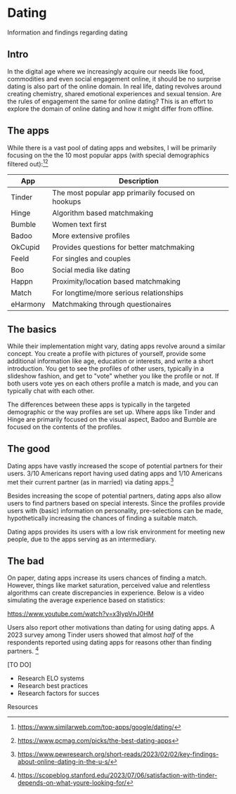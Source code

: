 # Dating
Information and findings regarding dating


## Intro

In the digital age where we increasingly acquire our needs like food, commodities and even social engagement online, it should be no surprise dating is also part of the online domain.
In real life, dating revolves around creating chemistry, shared emotional experiences and sexual tension. Are the rules of engagement the same for online dating?
This is an effort to explore the domain of online dating and how it might differ from offline.

## The apps

While there is a vast pool of dating apps and websites, I will be primarily focusing on the the 10 most popular apps (with special demographics filtered out):[^1][^2]

| App      | Description                                       |
| -------- | ------------------------------------------------- |
| Tinder   | The most popular app primarily focused on hookups |
| Hinge    | Algorithm based matchmaking                       |
| Bumble   | Women text first                                  |
| Badoo    | More extensive profiles                           |
| OkCupid  | Provides questions for better matchmaking         |
| Feeld    | For singles and couples                           |
| Boo      | Social media like dating                          |
| Happn    | Proximity/location based matchmaking              |
| Match    | For longtime/more serious relationships           |
| eHarmony | Matchmaking through questionaires                 |

## The basics

While their implementation might vary, dating apps revolve around a similar concept.
You create a profile with pictures of yourself, provide some additional information like age, education or interests, and write a short introduction. You get to see the profiles of other users, typically in a slideshow fashion, and get to "vote" whether you like the profile or not.
If both users vote yes on each others profile a match is made, and you can typically chat with each other. 

The differences between these apps is typically in the targeted demographic or the way profiles are set up. Where apps like Tinder and Hinge are primarily focused on the visual aspect, Badoo and Bumble are focused on the contents of the profiles.
## The good

Dating apps have vastly increased the scope of potential partners for their users.
3/10 Americans report having used dating apps and 1/10 Americans met their current partner (as in married) via dating apps.[^3] 

Besides increasing the scope of potential partners, dating apps also allow users to find partners based on special interests. Since the profiles provide users with (basic) information on personality, pre-selections can be made, hypothetically increasing the chances of finding a suitable match. 

Dating apps provides its users with a low risk environment for meeting new people, due to the apps serving as an intermediary. 

## The bad

On paper, dating apps increase its users chances of finding a match.
However, things like market saturation, perceived value and relentless algorithms can create discrepancies in experience. Below is a video simulating the average experience based on statistics:

https://www.youtube.com/watch?v=x3lypVnJ0HM

Users also report other motivations than dating for using dating apps.
A 2023 survey among Tinder users showed that almost *half* of the respondents reported using dating apps for reasons other than finding partners. [^4]

[TO DO]
- Research ELO systems
- Research best practices 
- Research factors for succes

Resources

[^1]: https://www.similarweb.com/top-apps/google/dating/
[^2]: https://www.pcmag.com/picks/the-best-dating-apps
[^3]: https://www.pewresearch.org/short-reads/2023/02/02/key-findings-about-online-dating-in-the-u-s/
[^4]: https://scopeblog.stanford.edu/2023/07/06/satisfaction-with-tinder-depends-on-what-youre-looking-for/


